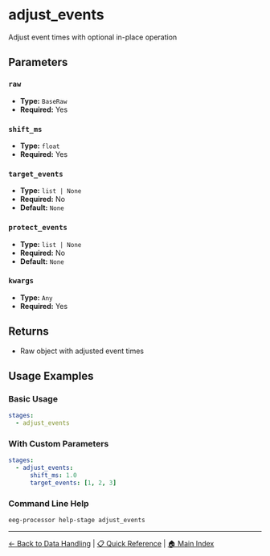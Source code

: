 # adjust_events

Adjust event times with optional in-place operation

## Parameters

### `raw`

- **Type:** `BaseRaw`
- **Required:** Yes

### `shift_ms`

- **Type:** `float`
- **Required:** Yes

### `target_events`

- **Type:** `list | None`
- **Required:** No
- **Default:** `None`

### `protect_events`

- **Type:** `list | None`
- **Required:** No
- **Default:** `None`

### `kwargs`

- **Type:** `Any`
- **Required:** Yes

## Returns

- Raw object with adjusted event times

## Usage Examples

### Basic Usage

```yaml
stages:
  - adjust_events
```

### With Custom Parameters

```yaml
stages:
  - adjust_events:
      shift_ms: 1.0
      target_events: [1, 2, 3]
```

### Command Line Help

```bash
eeg-processor help-stage adjust_events
```

---

[← Back to Data Handling](../data_handling.md) | 
[📋 Quick Reference](../quick-reference.md) | 
[🏠 Main Index](../README.md)